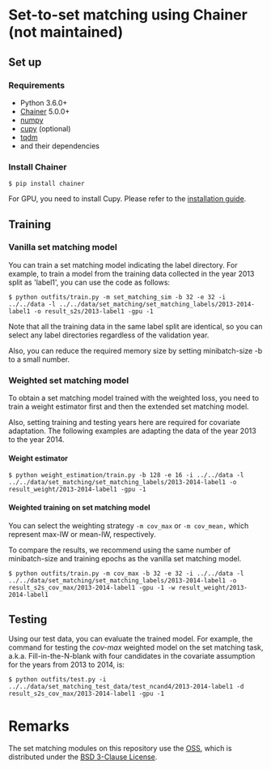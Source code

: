 # Set-to-set matching using Chainer (not maintained)

## Set up

### Requirements
- Python 3.6.0+
- [Chainer](https://github.com/chainer/chainer/) 5.0.0+
- [numpy](https://github.com/numpy/numpy)
- [cupy](https://github.com/cupy/cupy) (optional)
- [tqdm](https://github.com/tqdm/tqdm)
- and their dependencies

### Install Chainer

```
$ pip install chainer
```

For GPU, you need to install Cupy. Please refer to the [installation guide](https://docs.cupy.dev/en/latest/install.html).

## Training

### Vanilla set matching model

You can train a set matching model indicating the label directory.
For example, to train a model from the training data collected in the year 2013 split as 'label1', you can use the code as follows:

```
$ python outfits/train.py -m set_matching_sim -b 32 -e 32 -i ../../data -l ../../data/set_matching/set_matching_labels/2013-2014-label1 -o result_s2s/2013-label1 -gpu -1
```

Note that all the training data in the same label split are identical, so you can select any label directories regardless of the validation year.

Also, you can reduce the required memory size by setting minibatch-size -b to a small number.

### Weighted set matching model

To obtain a set matching model trained with the weighted loss, you need to train a weight estimator first and then the extended set matching model.

Also, setting training and testing years here are required for covariate adaptation. The following examples are adapting the data of the year 2013 to the year 2014.

#### Weight estimator

```
$ python weight_estimation/train.py -b 128 -e 16 -i ../../data -l ../../data/set_matching/set_matching_labels/2013-2014-label1 -o result_weight/2013-2014-label1 -gpu -1
```

#### Weighted training on set matching model

You can select the weighting strategy `-m cov_max` or `-m cov_mean,` which represent max-IW or mean-IW, respectively.

To compare the results, we recommend using the same number of minibatch-size and training epochs as the vanilla set matching model.

```
$ python outfits/train.py -m cov_max -b 32 -e 32 -i ../../data -l ../../data/set_matching/set_matching_labels/2013-2014-label1 -o result_s2s_cov_max/2013-2014-label1 -gpu -1 -w result_weight/2013-2014-label1
```

## Testing

Using our test data, you can evaluate the trained model.
For example, the command for testing the *cov-max* weighted model on the set matching task, a.k.a. Fill-in-the-N-blank with four candidates in the covariate assumption for the years from 2013 to 2014, is:

```
$ python outfits/test.py -i ../../data/set_matching_test_data/test_ncand4/2013-2014-label1 -d result_s2s_cov_max/2013-2014-label1 -gpu -1
```

# Remarks

The set matching modules on this repository use the [OSS](https://github.com/soskek/attention_is_all_you_need), which is distributed under the [BSD 3-Clause License](networks/LICENSE).

